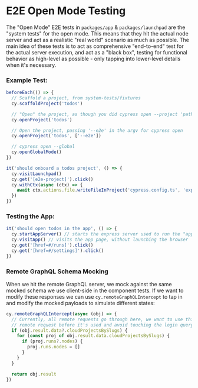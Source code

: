 # E2E Open Mode Testing

The "Open Mode" E2E tests in `packages/app` & `packages/launchpad` are the "system tests" for the open mode. This means that they hit the actual node server and act as a realistic "real world" scenario as much as possible. The main idea of these tests is to act as comprehensive "end-to-end" test for the actual server execution, and act as a "black box", testing for functional behavior as high-level as possible - only tapping into lower-level details when it's necessary.

### Example Test:

```ts
beforeEach(() => {
  // Scaffold a project, from system-tests/fixtures
  cy.scaffoldProject('todos')

  // "Open" the project, as though you did cypress open --project 'path/to/todos'
  cy.openProject('todos')

  // Open the project, passing '--e2e' in the argv for cypress open
  cy.openProject('todos', ['--e2e'])

  // cypress open --global
  cy.openGlobalMode()
})

it('should onboard a todos project', () => {
  cy.visitLaunchpad()
  cy.get('[e2e-project]').click()
  cy.withCtx(async (ctx) => {
    await ctx.actions.file.writeFileInProject('cypress.config.ts', 'export default {}') // Adds a file
  })
})
```

### Testing the App:

```ts
it('should open todos in the app', () => {
  cy.startAppServer() // starts the express server used to run the "app"
  cy.visitApp() // visits the app page, without launching the browser
  cy.get('[href=#/runs]').click()
  cy.get('[href=#/settings]').click()
})
```

### Remote GraphQL Schema Mocking

When we hit the remote GraphQL server, we mock against the same mocked schema we use client-side in the component tests. If we want to modify these responses we can use `cy.remoteGraphQLIntercept` to tap in and modify the mocked payloads to simulate different states:

```ts
cy.remoteGraphQLIntercept(async (obj) => {
  // Currently, all remote requests go through here, we want to use this to modify the
  // remote request before it's used and avoid touching the login query
  if (obj.result.data?.cloudProjectsBySlugs) {
    for (const proj of obj.result.data.cloudProjectsBySlugs) {
      if (proj.runs?.nodes) {
        proj.runs.nodes = []
      }
    }
  }

  return obj.result
})
```

